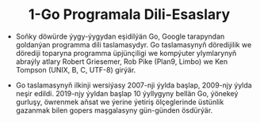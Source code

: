 # <div align="center"> 1-Go Programala Dili-Esaslary</div>

- Soňky döwürde ýygy-ýygydan eşidilýän Go, Google tarapyndan goldanýan programma dili taslamasydyr.
Go taslamasynyň döredijilik we dörediji toparyna programma üpjünçiligi we kompýuter ylymlarynyň abraýly atlary Robert Griesemer, Rob Pike (Plan9, Limbo) we Ken Tompson (UNIX, B, C, UTF-8) girýär.

- Go taslamasynyň ilkinji wersiýasy 2007-nji ýylda başlap, 2009-njy ýylda neşir edildi. 2019-njy ýyldan başlap 10 ýyllygyny bellän Go, ýönekeý gurluşy, öwrenmek aňsat we ýerine ýetiriş ölçeglerinde üstünlik gazanmak bilen gopers maşgalasyny gün-günden ösdürýär.
